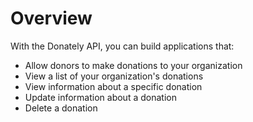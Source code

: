 # Overview

With the Donately API, you can build applications that:

- Allow donors to make donations to your organization
- View a list of your organization's donations
- View information about a specific donation
- Update information about a donation
- Delete a donation
